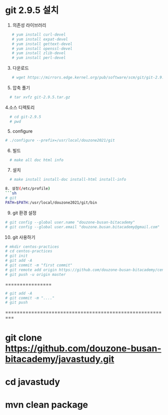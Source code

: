 # git 2.9.5 설치

1. 의존성 라이브러리
```sh
   # yum install curl-devel
   # yum install expat-devel
   # yum install gettext-devel
   # yum install openssl-devel
   # yum install zlib-devel
   # yum install perl-devel
```

3. 다운로드
```sh
   # wget https://mirrors.edge.kernel.org/pub/software/scm/git/git-2.9.5.tar.gz
```

5. 압축 풀기
```sh
  # tar xvfz git-2.9.5.tar.gz
```

4.소스 디렉토리
```sh
  # cd git-2.9.5
  # pwd
```

5. configure
```sh
# ./configure --prefix=/usr/local/douzone2021/git
```

6. 빌드
```sh
  # make all doc html info
```
   
7. 설치
```sh
  # make install install-doc install-html install-info

8. 설정(/etc/profile)
```sh
# git
PATH=$PATH:/usr/local/douzone2021/git/bin
```

9. git 환경 설정
```sh
# git config --global user.name "douzone-busan-bitacademy"
# git config --global user.email "douzone.busan.bitacademy@gmail.com"
```

10. git 사용하기
```sh
# mkdir centos-practices
# cd centos-practices
# git init
# git add -A
# git commit -m "first commit"
# git remote add origin https://github.com/douzone-busan-bitacademy/centos-practices.git
# git push -u origin master
```
================
```sh
# git add -A
# git commit -m "...."
# git push
```


=========================================================


# git clone https://github.com/douzone-busan-bitacademy/javastudy.git
# cd javastudy
# mvn clean package










  







